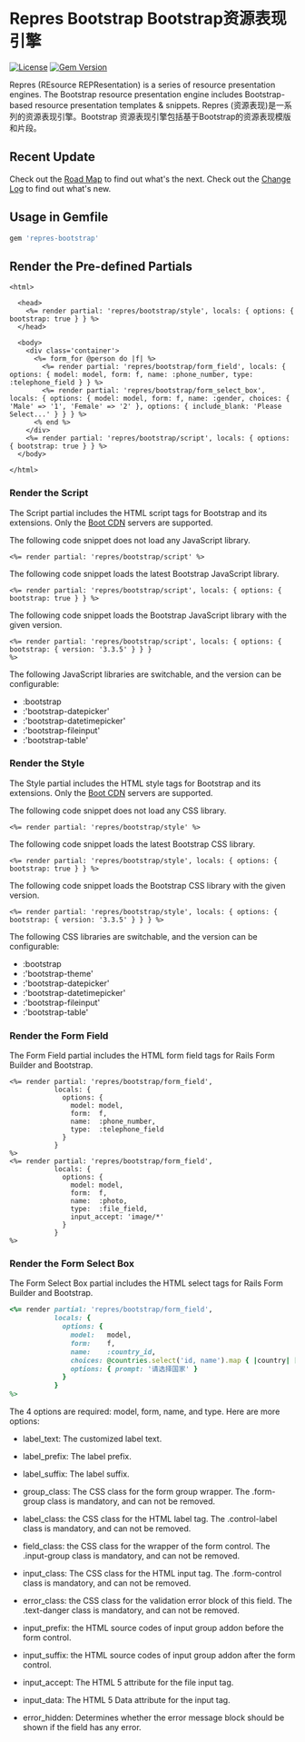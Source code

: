 # Repres Bootstrap Bootstrap资源表现引擎

[![License](https://img.shields.io/badge/license-MIT-green.svg)](http://opensource.org/licenses/MIT)
[![Gem Version](https://badge.fury.io/rb/repres-bootstrap.svg)](https://badge.fury.io/rb/repres-bootstrap)

Repres (REsource REPResentation) is a series of resource presentation engines. The Bootstrap resource presentation engine includes Bootstrap-based resource presentation templates & snippets.
Repres (资源表现)是一系列的资源表现引擎。Bootstrap 资源表现引擎包括基于Bootstrap的资源表现模版和片段。



## Recent Update
Check out the [Road Map](ROADMAP.md) to find out what's the next.
Check out the [Change Log](CHANGELOG.md) to find out what's new.



## Usage in Gemfile
```ruby
gem 'repres-bootstrap'
```



## Render the Pre-defined Partials
```erb
<html>

  <head>
    <%= render partial: 'repres/bootstrap/style', locals: { options: { bootstrap: true } } %>
  </head>

  <body>
    <div class='container'>
      <%= form_for @person do |f| %>
        <%= render partial: 'repres/bootstrap/form_field', locals: { options: { model: model, form: f, name: :phone_number, type: :telephone_field } } %>
        <%= render partial: 'repres/bootstrap/form_select_box', locals: { options: { model: model, form: f, name: :gender, choices: { 'Male' => '1', 'Female' => '2' }, options: { include_blank: 'Please Select...' } } } %>
      <% end %>
    </div>
    <%= render partial: 'repres/bootstrap/script', locals: { options: { bootstrap: true } } %>
  </body>

</html>
```



### Render the Script
The Script partial includes the HTML script tags for Bootstrap and its extensions. Only the [Boot CDN](http://cdn.bootcss.com/) servers are supported.

The following code snippet does not load any JavaScript library.
```erb
<%= render partial: 'repres/bootstrap/script' %>
```

The following code snippet loads the latest Bootstrap JavaScript library.
```erb
<%= render partial: 'repres/bootstrap/script', locals: { options: { bootstrap: true } } %>
```

The following code snippet loads the Bootstrap JavaScript library with the given version.
```erb
<%= render partial: 'repres/bootstrap/script', locals: { options: { bootstrap: { version: '3.3.5' } } }
%>
```

The following JavaScript libraries are switchable, and the version can be configurable:
- :bootstrap
- :'bootstrap-datepicker'
- :'bootstrap-datetimepicker'
- :'bootstrap-fileinput'
- :'bootstrap-table'



### Render the Style
The Style partial includes the HTML style tags for Bootstrap and its extensions. Only the [Boot CDN](http://cdn.bootcss.com/) servers are supported.

The following code snippet does not load any CSS library.
```erb
<%= render partial: 'repres/bootstrap/style' %>
```

The following code snippet loads the latest Bootstrap CSS library.
```erb
<%= render partial: 'repres/bootstrap/style', locals: { options: { bootstrap: true } } %>
```

The following code snippet loads the Bootstrap CSS library with the given version.
```erb
<%= render partial: 'repres/bootstrap/style', locals: { options: { bootstrap: { version: '3.3.5' } } } %>
```

The following CSS libraries are switchable, and the version can be configurable:
- :bootstrap
- :'bootstrap-theme'
- :'bootstrap-datepicker'
- :'bootstrap-datetimepicker'
- :'bootstrap-fileinput'
- :'bootstrap-table'



### Render the Form Field
The Form Field partial includes the HTML form field tags for Rails Form Builder and Bootstrap.
```erb
<%= render partial: 'repres/bootstrap/form_field',
           locals: {
             options: {
               model: model,
               form:  f,
               name:  :phone_number,
               type:  :telephone_field
             }
           }
%>
<%= render partial: 'repres/bootstrap/form_field',
           locals: {
             options: {
               model: model,
               form:  f,
               name:  :photo,
               type:  :file_field,
               input_accept: 'image/*'
             }
           }
%>
```



### Render the Form Select Box
The Form Select Box partial includes the HTML select tags for Rails Form Builder and Bootstrap.
```ruby
<%= render partial: 'repres/bootstrap/form_field',
           locals: {
             options: {
               model:   model,
               form:    f,
               name:    :country_id,
               choices: @countries.select('id, name').map { |country| [ country.name, country.id ] },
               options: { prompt: '请选择国家' }
             }
           }
%>
```



The 4 options are required: model, form, name, and type.
Here are more options:
- label_text:   The customized label text.
- label_prefix: The label prefix.
- label_suffix: The label suffix.

- group_class: The CSS class for the form group wrapper. The .form-group class is mandatory, and can not be removed.
- label_class: the CSS class for the HTML label tag. The .control-label class is mandatory, and can not be removed.
- field_class: the CSS class for the wrapper of the form control. The .input-group class is mandatory, and can not be removed.
- input_class: The CSS class for the HTML input tag. The .form-control class is mandatory, and can not be removed.
- error_class: the CSS class for the validation error block of this field. The .text-danger class is mandatory, and can not be removed.

- input_prefix: the HTML source codes of input group addon before the form control.
- input_suffix: the HTML source codes of input group addon after the form control.
- input_accept: The HTML 5 attribute for the file input tag.
- input_data: The HTML 5 Data attribute for the input tag.
- error_hidden: Determines whether the error message block should be shown if the field has any error.
